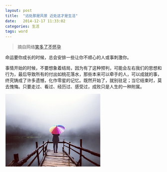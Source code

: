 ```yaml
---
layout: post
title:  "远处那是风景 近处这才是生活"
date:   2014-12-17 11:33:02
categories: 生活
tags: word
---
```


> 摘自网络[笑多了不怀孕](http://s.sh.qihoo.com/api/html/3700369594.php?dtid=3700368901&did=3700617295)

命运要你成长的时候，总会安排一些让你不顺心的人或事刺激你。

事情开始的时候，不要想象着结局，因为有了这种预判，可能会左右我们的思想和行为，最后导致所有的付出如桃花落水，那些本来可以牵手的人，可以成就的事，终究铸成了许多遗憾，化作零星的记忆。既然开始了，就别驻足；当它结束时，莫去愧悔。只要走过、看过、经历过、感受过，成败只是人生的一种附属。

![1](/images/2014/12/1.png)


[jekyll]:      http://jekyllrb.com
[jekyll-gh]:   https://github.com/jekyll/jekyll
[jekyll-help]: https://github.com/jekyll/jekyll-help
